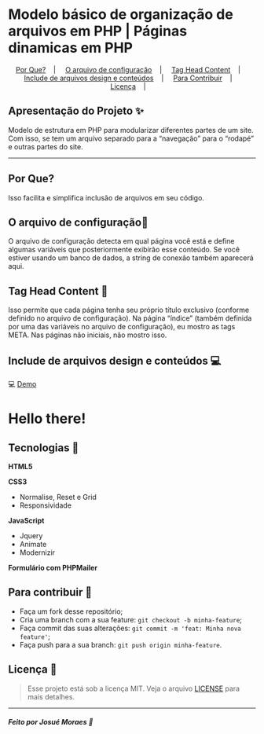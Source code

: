 # 

<h1>Modelo básico de organização de arquivos em PHP | Páginas dinamicas em PHP </h1>


<p align="center">
  <a href="#por que?">Por Que?</a>&nbsp;&nbsp;&nbsp; | &nbsp;&nbsp;&nbsp;
  <a href="#design-memo">O arquivo de configuração</a>&nbsp;&nbsp;&nbsp; | &nbsp;&nbsp;&nbsp;
  <a href="#sobre-memo">Tag Head Content</a>&nbsp;&nbsp;&nbsp; | &nbsp;&nbsp;&nbsp;
  <a href="#tecnologias-rocket">Include de arquivos design e conteúdos</a>&nbsp;&nbsp;&nbsp; | &nbsp;&nbsp;&nbsp;
  <a href="#para-contribuir-">Para Contribuir</a>&nbsp;&nbsp;&nbsp; | &nbsp;&nbsp;&nbsp;
  <a href="#licença-scroll">Licença</a>&nbsp;&nbsp;&nbsp; | &nbsp;&nbsp;&nbsp;
</p>


## Apresentação do Projeto :sparkles:

Modelo de estrutura em PHP para modularizar diferentes partes de um site. Com isso, se tem um arquivo separado para a “navegação” para o “rodapé” e outras partes do site. 

---
## Por Que?

Isso facilita e simplifica inclusão de arquivos em seu código.

## O arquivo de configuração:memo:

O arquivo de configuração detecta em qual página você está e define algumas variáveis que posteriormente exibirão esse conteúdo. Se você estiver usando um banco de dados, a string de conexão também aparecerá aqui.

## Tag Head Content :memo:

Isso permite que cada página tenha seu próprio título exclusivo (conforme definido no arquivo de configuração).
Na página “índice” (também definida por uma das variáveis no arquivo de configuração), eu mostro as tags META. Nas páginas não iniciais, não mostro isso.

## Include de arquivos design e conteúdos :computer:

 :computer: <a href="#"> Demo </a>
 
 <div class="jumbotron">
	<h1>Hello there!</h1>
</div>

## Tecnologias :rocket:

**HTML5** 

**CSS3**
- Normalise, Reset e Grid
- Responsividade

**JavaScript**
- Jquery
- Animate
- Modernizir

**Formulário com PHPMailer**


## Para contribuir 🤔

- Faça um fork desse repositório;
- Cria uma branch com a sua feature: `git checkout -b minha-feature`;
- Faça commit das suas alterações: `git commit -m 'feat: Minha nova feature'`;
- Faça push para a sua branch: `git push origin minha-feature`.

## Licença :scroll:

> Esse projeto está sob a licença MIT. Veja o arquivo [LICENSE](LICENSE) para mais detalhes.

---

##### Feito por Josué Moraes :wave:



